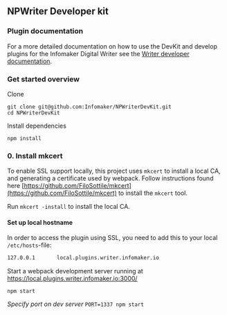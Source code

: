 ## NPWriter Developer kit

### Plugin documentation
For a more detailed documentation on how to use the DevKit and develop
plugins for the Infomaker Digital Writer see the
[Writer developer documentation](https://docs.navigaglobal.com/writer/).

### Get started overview

Clone

```
git clone git@github.com:Infomaker/NPWriterDevKit.git
cd NPWriterDevKit
```

Install dependencies

```
npm install
```

### 0. Install mkcert

To enable SSL support locally, this project uses `mkcert` to install a local CA, and generating a certificate used by webpack.
Follow instructions found here [https://github.com/FiloSottile/mkcert](https://github.com/FiloSottile/mkcert) to install the `mkcert` tool.

Run `mkcert -install` to install the local CA.

#### Set up local hostname

In order to access the plugin using SSL, you need to add this to your local `/etc/hosts`-file:

```bash
127.0.0.1       local.plugins.writer.infomaker.io
```


Start a webpack development server running at https://local.plugins.writer.infomaker.io:3000/
```
npm start
```

_Specify port on dev server_ `PORT=1337 npm start`
